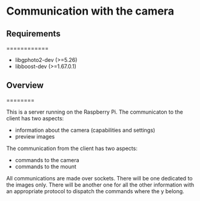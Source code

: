 # Communication with the camera

## Requirements
   ============

- libgphoto2-dev (>=5.26)
- libboost-dev (>=1.67.0.1)

## Overview
   ========

This is a server running on the Raspberry Pi.
The communicaton to the client has two aspects:

- information about the camera (capabilities and settings)
- preview images

The communication from the client has two aspects:

- commands to the camera
- commands to the mount

All communications are made over sockets. There will be one dedicated to
the images only. There will be another one for all the other information
with an appropriate protocol to dispatch the commands where the y belong.

